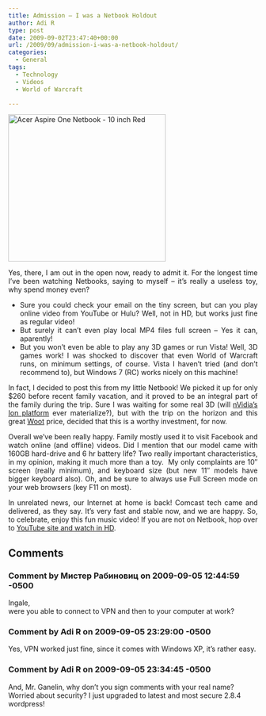 ```yaml
---
title: Admission – I was a Netbook Holdout
author: Adi R
type: post
date: 2009-09-02T23:47:40+00:00
url: /2009/09/admission-i-was-a-netbook-holdout/
categories:
  - General
tags:
  - Technology
  - Videos
  - World of Warcraft

---
```

<dl id="attachment_441" class="wp-caption alignright" style="width: 328px;">
  <dt class="wp-caption-dt">
    <a href="http://www.acer.com/aspireone/experience.html"><img class="size-full wp-image-441 alignright" title="Acer Aspire One - 10 Inch Red" src="https://i0.wp.com/www.adir1.com/uploads/2009/09/acer-aspire-one-red.png?resize=318%2C297" alt="Acer Aspire One Netbook - 10 inch Red" width="318" height="297" srcset="https://i0.wp.com/www.adir1.com/uploads/2009/09/acer-aspire-one-red.png?w=318 318w, https://i0.wp.com/www.adir1.com/uploads/2009/09/acer-aspire-one-red.png?resize=300%2C280 300w" sizes="(max-width: 318px) 100vw, 318px" data-recalc-dims="1" /></a>
  </dt>
</dl>

<p style="text-align: justify;">
  Yes, there, I am out in the open now, ready to admit it. For the longest time I&#8217;ve been watching Netbooks, saying to myself &#8211; it&#8217;s really a useless toy, why spend money even?
</p>

<ul style="text-align: justify;">
  <li>
    Sure you could check your email on the tiny screen, but can you play online video from YouTube or Hulu? Well, not in HD, but works just fine as regular video!
  </li>
  <li>
    But surely it can&#8217;t even play local MP4 files full screen &#8211; Yes it can, aparently!
  </li>
  <li>
    But you won&#8217;t even be able to play any 3D games or run Vista! Well, 3D games work! I was shocked to discover that even World of Warcraft runs, on minimum settings, of course. Vista I haven&#8217;t tried (and don&#8217;t recommend to), but Windows 7 (RC) works nicely on this machine!
  </li>
</ul>

<p style="text-align: justify;">
  In fact, I decided to post this from my little Netbook! We picked it up for only $260 before recent family vacation, and it proved to be an integral part of the family during the trip. Sure I was waiting for some real 3D (will <a href="http://blogs.zdnet.com/computers/?p=887" target="_blank">nVidia&#8217;s Ion platform</a> ever materialize?), but with the trip on the horizon and this great <a href="http://www.woot.com">Woot</a> price, decided that this is a worthy investment, for now.
</p>

<p style="text-align: justify;">
  Overall we&#8217;ve been really happy. Family mostly used it to visit Facebook and watch online (and offline) videos. Did I mention that our model came with 160GB hard-drive and 6 hr battery life? Two really important characteristics, in my opinion, making it much more than a toy.  My only complaints are 10&#8243; screen (really minimum), and keyboard size (but new 11&#8243; models have bigger keyboard also). Oh, and be sure to always use Full Screen mode on your web browsers (key F11 on most).
</p>

<p style="text-align: justify;">
  In unrelated news, our Internet at home is back! Comcast tech came and delivered, as they say. It&#8217;s very fast and stable now, and we are happy. So, to celebrate, enjoy this fun music video! If you are not on Netbook, hop over to <a href="http://www.youtube.com/watch?v=urNyg1ftMIU" target="_blank">YouTube site and watch in HD</a>.
</p>

<center>
</center>

## Comments

### Comment by Мистер Рабиновиц on 2009-09-05 12:44:59 -0500
Ingale,  
were you able to connect to VPN and then to your computer at work?

### Comment by Adi R on 2009-09-05 23:29:00 -0500
Yes, VPN worked just fine, since it comes with Windows XP, it&#8217;s rather easy.

### Comment by Adi R on 2009-09-05 23:34:45 -0500
And, Mr. Ganelin, why don&#8217;t you sign comments with your real name? Worried about security? I just upgraded to latest and most secure 2.8.4 wordpress!